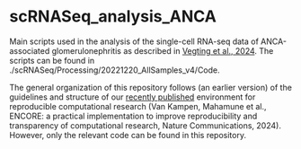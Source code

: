 # scRNASeq_analysis_ANCA
 Main scripts used in the analysis of the single-cell RNA-seq data of ANCA-associated glomerulonephritis as described in [Vegting et al., 2024](https://www.biorxiv.org/content/10.1101/2024.03.13.584866v1.full). The scripts can be found in ./scRNASeq/Processing/20221220_AllSamples_v4/Code.

The general organization of this repository follows (an earlier version) of the guidelines and structure of our [recently published](https://www.nature.com/articles/s41467-024-52446-8) environment for reproducible computational research (Van Kampen, Mahamune et al., ENCORE: a practical implementation to improve reproducibility and transparency of computational research, Nature Communications, 2024). However, only the relevant code can be found in this repository.
